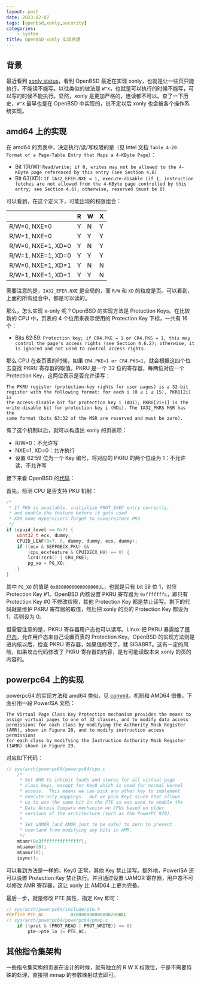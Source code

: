 ```yaml
---
layout: post
date: 2023-02-07
tags: [openbsd,xonly,security]
categories:
    - system
title: OpenBSD xonly 实现原理
---
```


## 背景

最近看到 [xonly status](https://marc.info/?l=openbsd-tech&m=167501519712725&w=2)，看到 OpenBSD 最近在实现 xonly，也就是让一些页只能执行，不能读不能写。以往类似的做法是 `W^X`，也就是可以执行的时候不能写，可以写的时候不能执行。显然，xonly 是更加严格的，连读都不可以。查了一下历史，`W^X` 最早也是在 OpenBSD 中实现的，说不定以后 xonly 也会被各个操作系统实现。

## amd64 上的实现

在 amd64 的页表中，决定执行/读/写权限的是（见 Intel 文档 `Table 4-20. Format of a Page-Table Entry that Maps a 4-KByte Page`）：

- Bit 1(R/W): `Read/write; if 0, writes may not be allowed to the 4-KByte page referenced by this entry (see Section 4.6)`
- Bit 63(XD): `If IA32_EFER.NXE = 1, execute-disable (if 1, instruction fetches are not allowed from the 4-KByte page controlled by this entry; see Section 4.6); otherwise, reserved (must be 0)`

可以看到，在这个定义下，可能出现的权限组合：

|                    | R   | W   | X   |
| ------------------ | --- | --- | --- |
| R/W=0, NXE=0       | Y   | N   | Y   |
| R/W=1, NXE=0       | Y   | Y   | Y   |
| R/W=0, NXE=1, XD=0 | Y   | N   | Y   |
| R/W=1, NXE=1, XD=0 | Y   | Y   | Y   |
| R/W=0, NXE=1, XD=1 | Y   | N   | N   |
| R/W=1, NXE=1, XD=1 | Y   | Y   | N   |

需要注意的是，`IA32_EFER.NXE` 是全局的，而 `R/W` 和 `XD` 的粒度是页。可以看到，上面的所有组合中，都是可以读的。

那么，怎么实现 x-only 呢？OpenBSD 的实现方法是 Protection Keys。在比较新的 CPU 中，页表的 4 个位用来表示使用的 Protection Key 下标，一共有 16 个：

- Bits 62:59: `Protection key; if CR4.PKE = 1 or CR4.PKS = 1, this may control the page's access rights (see Section 4.6.2); otherwise, it is ignored and not used to control access rights.`

那么 CPU 在查页表的时候，如果 `CR4.PKE=1 or CR4.PKS=1`，就会根据这四个位去查找 PKRU 寄存器的取值。PKRU 是一个 32 位的寄存器，每两位对应一个 Protection Key，这两位表示是否允许读写：

	The PKRU register (protection-key rights for user pages) is a 32-bit
	register with the following format: for each i (0 ≤ i ≤ 15), PKRU[2i] is
	the access-disable bit for protection key i (ADi); PKRU[2i+1] is the
	write-disable bit for protection key i (WDi). The IA32_PKRS MSR has the
	same format (bits 63:32 of the MSR are reserved and must be zero).

有了这个机制以后，就可以构造出 xonly 的页表项：

- R/W=0：不允许写
- NXE=1, XD=0：允许执行
- 设置 62:59 位为一个 Key 编号，将对应的 PKRU 的两个位设为 1：不允许读，不允许写

接下来看 OpenBSD 的[代码](https://github.com/openbsd/src/commit/e9e0c464329db9b56e1f2db65b0f536e53aa7e5f#diff-ab04285d8fd81f41887d9c9de2eb231be5e44c2d465f5c479943a1e21cf977ce)：

首先，检测 CPU 是否支持 PKU 机制：

```cpp
/*
 * If PKU is available, initialize PROT_EXEC entry correctly,
 * and enable the feature before it gets used
 * XXX Some Hypervisors forget to save/restore PKU
 */
if (cpuid_level >= 0x7) {
	uint32_t ecx, dummy;
	CPUID_LEAF(0x7, 0, dummy, dummy, ecx, dummy);
	if ((ecx & SEFF0ECX_PKU) &&
	    (cpu_ecxfeature & CPUIDECX_HV) == 0) {
		lcr4(rcr4() | CR4_PKE);
		pg_xo = PG_XO;
	}
}
```

其中 `PG_XO` 的值是 `0x0800000000000000UL`，也就是只有 bit 59 位 1，对应 Protection Key #1。OpenBSD 内核设置 PKRU 寄存器为 `0xfffffffc`，即只有 Protection Key #0 不修改权限，其他 Protection Key 都是禁止读写。剩下的代码就是维护 PKRU 寄存器的取值，然后把 xonly 的页的 Protection Key 都设为 1，否则设为 0。

但需要注意的是，PKRU 寄存器用户态也可以读写。Linux 把 PKRU 暴露给了[用户态](https://www.kernel.org/doc/html/latest/core-api/protection-keys.html)，允许用户态来自己设置页表的 Protection Key。OpenBSD 的实现方法则是进内核以后，检查 PKRU 寄存器，如果值修改了，就 SIGABRT。这有一定的风险，如果攻击代码修改了 PKRU 寄存器的内容，是有可能读取本来 xonly 的页的内容的。

## powerpc64 上的实现

powerpc64 的实现方法和 amd64 类似，见 [commit](https://github.com/openbsd/src/commit/6bd9427e6879f79e0e2c1e03d8411439da5bb69)。机制和 AMD64 很像，下面引用一段 PowerISA 文档：

	The Virtual Page Class Key Protection mechanism provides the means to
	assign virtual pages to one of 32 classes, and to modify data access
	permissions for each class by modifying the Authority Mask Register
	(AMR), shown in Figure 28, and to modify instruction access permissions
	for each class by modifying the Instruction Authority Mask Register
	(IAMR) shown in Figure 29.

对应如下代码：

```c
// sys/arch/powerpc64/powerpc64/cpu.c
	/*
	 * Set AMR to inhibit loads and stores for all virtual page
	 * class keys, except for Key0 which is used for normal kernel
	 * access.  This means we can pick any other key to implement
	 * execute-only mappings.  But we pick Key1 since that allows
	 * us to use the same bit in the PTE as was used to enable the
	 * Data Access Compare mechanism on CPUs based on older
	 * versions of the architecture (such as the PowerPC 970).
	 *
	 * Set UAMOR (and AMOR just to be safe) to zero to prevent
	 * userland from modifying any bits in AMR.
	 */
	mtamr(0x3fffffffffffffff);
	mtuamor(0);
	mtamor(0);
	isync();
```

可以看到方法是一样的，Key0 正常，其他 Key 禁止读写。额外地，PowerISA 还可以设置 Protection Key 禁止执行。并且通过设置 UAMOR 寄存器，用户态不可以修改 AMR 寄存器，这让 xonly 比 AMD64 上更为完备。

最后一步，就是修改 PTE 属性，指定 Key 即可：

```c
// sys/arch/powerpc64/include/pte.h
#define PTE_AC			0x0000000000000200ULL
// sys/arch/powerpc64/powerpc64/pmap.c
	if ((prot & (PROT_READ | PROT_WRITE)) == 0)
		pte->pte_lo |= PTE_AC;
```


## 其他指令集架构

一些指令集架构的页表在设计的时候，就有独立的 R W X 权限位，于是不需要特殊的处理，直接把 mmap 的参数映射过去即可。